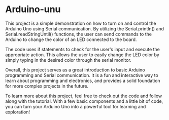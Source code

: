 # Arduino-unu
This project is a simple demonstration on how to turn on and control the Arduino Uno using Serial communication. By utilizing the Serial.println() and Serial.readStringUntil() functions, the user can send commands to the Arduino to change the color of an LED connected to the board.

The code uses if statements to check for the user's input and execute the appropriate action. This allows the user to easily change the LED color by simply typing in the desired color through the serial monitor.

Overall, this project serves as a great introduction to basic Arduino programming and Serial communication. It is a fun and interactive way to learn about programming and electronics, and provides a solid foundation for more complex projects in the future.

To learn more about this project, feel free to check out the code and follow along with the tutorial. With a few basic components and a little bit of code, you can turn your Arduino Uno into a powerful tool for learning and exploration!
